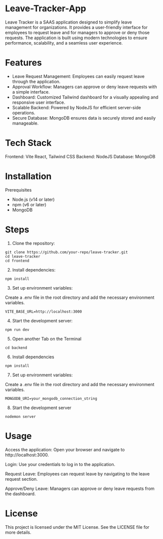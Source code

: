 # Leave-Tracker-App
Leave Tracker is a SAAS application designed to simplify leave management for organizations. It provides a user-friendly interface for employees to request leave and for managers to approve or deny those requests. The application is built using modern technologies to ensure performance, scalability, and a seamless user experience.

# Features

- Leave Request Management: Employees can easily request leave through the application.
- Approval Workflow: Managers can approve or deny leave requests with a simple interface.
- Dashboard: Customized Tailwind dashboard for a visually appealing and responsive user interface.
- Scalable Backend: Powered by NodeJS for efficient server-side operations.
- Secure Database: MongoDB ensures data is securely stored and easily manageable.

# Tech Stack

Frontend: Vite React, Tailwind CSS
Backend: NodeJS
Database: MongoDB

# Installation

Prerequisites

- Node.js (v14 or later)
- npm (v6 or later)
- MongoDB


# Steps

1. Clone the repository:
```
git clone https://github.com/your-repo/leave-tracker.git
cd leave-tracker
cd frontend
```

2. Install dependencies:
```
npm install
```
3. Set up environment variables:

Create a .env file in the root directory and add the necessary environment variables.
```
VITE_BASE_URL=http://localhost:3000
```

4. Start the development server:
```
npm run dev
```

5. Open another Tab on the Terminal
```
cd backend
```

6. Install dependencies
```
npm install
```

7. Set up environment variables:

Create a .env file in the root directory and add the necessary environment variables.
```
MONGODB_URI=your_mongodb_connection_string
```

8. Start the development server
```
nodemon server
```


# Usage

Access the application:
Open your browser and navigate to http://localhost:3000.

Login:
Use your credentials to log in to the application.

Request Leave:
Employees can request leave by navigating to the leave request section.

Approve/Deny Leave:
Managers can approve or deny leave requests from the dashboard.


# License
This project is licensed under the MIT License. See the LICENSE file for more details.
